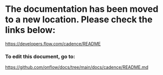 # The documentation has been moved to a new location. Please check the links below:

https://developers.flow.com/cadence/README

### To edit this document, go to:

https://github.com/onflow/docs/tree/main/docs/cadence/README.md
